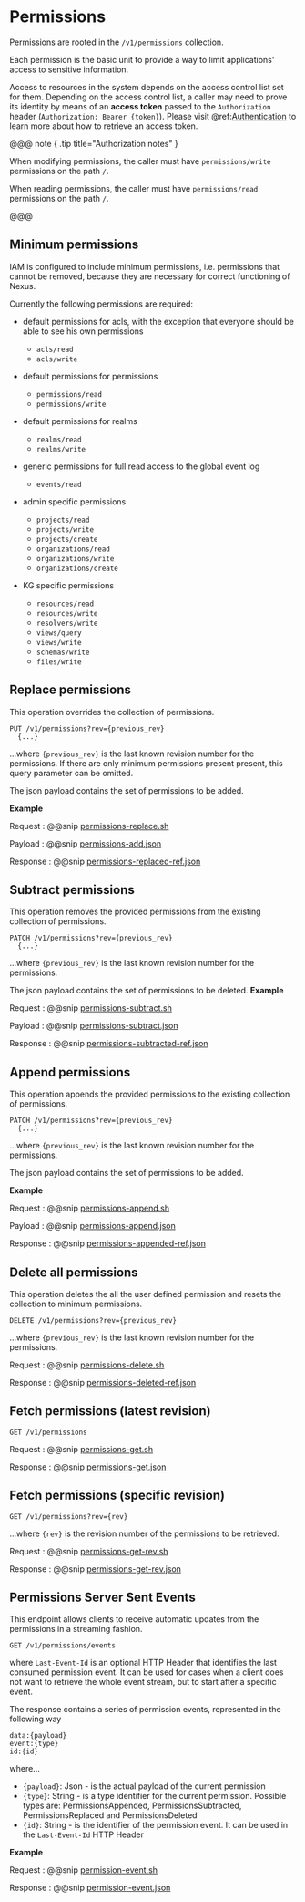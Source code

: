 # Permissions

Permissions are rooted in the `/v1/permissions` collection.

Each permission is the basic unit to provide a way to limit applications' access to sensitive information.  

Access to resources in the system depends on the access control list set for them. Depending on the access control list, a caller may need to prove its identity by means of an **access token** passed to the `Authorization` header (`Authorization: Bearer {token}`). Please visit @ref:[Authentication](./authentication.md) to learn more about how to retrieve an access token.

@@@ note { .tip title="Authorization notes" }	

When  modifying permissions, the caller must have `permissions/write` permissions on the path `/`.

When  reading permissions, the caller must have `permissions/read` permissions on the path `/`.

@@@

## Minimum permissions

IAM is configured to include minimum permissions, i.e. permissions that cannot be removed, because they are necessary for correct functioning of Nexus.

Currently the following permissions are required:

-  default permissions for acls, with the exception that everyone should be able to see his own permissions
    - `acls/read`
    - `acls/write`

- default permissions for permissions
    - `permissions/read`
    - `permissions/write`

- default permissions for realms
    - `realms/read`
    - `realms/write`

 - generic permissions for full read access to the global event log
    - `events/read`

-  admin specific permissions
    - `projects/read`
    - `projects/write`
    - `projects/create`
    - `organizations/read`
    - `organizations/write`
    - `organizations/create`

- KG specific permissions
    - `resources/read`
    - `resources/write`
    - `resolvers/write`
    - `views/query`
    - `views/write`
    - `schemas/write`
    - `files/write`


## Replace permissions

This operation overrides the collection of permissions.
```
PUT /v1/permissions?rev={previous_rev}
  {...}
```

...where ``{previous_rev}`` is the last known revision number for the permissions.
If there are only minimum permissions present present, this query parameter can be omitted.

The json payload contains the set of permissions to be added.

**Example**

Request
:   @@snip [permissions-replace.sh](../assets/permissions/permissions-replace.sh)

Payload
:   @@snip [permissions-add.json](../assets/permissions/permissions-add.json)

Response
:   @@snip [permissions-replaced-ref.json](../assets/permissions/permissions-replaced-ref.json)


## Subtract permissions

This operation removes the provided permissions from the existing collection of permissions.

```
PATCH /v1/permissions?rev={previous_rev}
  {...}
```
...where ``{previous_rev}`` is the last known revision number for the permissions.

The json payload contains the set of permissions to be deleted.
**Example**

Request
:   @@snip [permissions-subtract.sh](../assets/permissions/permissions-subtract.sh)

Payload
:   @@snip [permissions-subtract.json](../assets/permissions/permissions-subtract.json)

Response
:   @@snip [permissions-subtracted-ref.json](../assets/permissions/permissions-subtracted-ref.json)

## Append permissions

This operation appends the provided permissions to the existing collection of  permissions.

```
PATCH /v1/permissions?rev={previous_rev}
  {...}
```
...where ``{previous_rev}`` is the last known revision number for the permissions.

The json payload contains the set of permissions to be added.

**Example**

Request
:   @@snip [permissions-append.sh](../assets/permissions/permissions-append.sh)

Payload
:   @@snip [permissions-append.json](../assets/permissions/permissions-append.json)

Response
:   @@snip [permissions-appended-ref.json](../assets/permissions/permissions-appended-ref.json)

## Delete all permissions

This operation deletes the all the user defined permission and resets the collection to minimum permissions.

```
DELETE /v1/permissions?rev={previous_rev}
```

...where ``{previous_rev}`` is the last known revision number for the permissions.


Request
:   @@snip [permissions-delete.sh](../assets/permissions/permissions-delete.sh)

Response
:   @@snip [permissions-deleted-ref.json](../assets/permissions/permissions-deleted-ref.json)


## Fetch permissions (latest revision)

```
GET /v1/permissions
```

Request
:   @@snip [permissions-get.sh](../assets/permissions/permissions-get.sh)

Response
:   @@snip [permissions-get.json](../assets/permissions/permissions-get.json)

## Fetch permissions (specific revision)
```
GET /v1/permissions?rev={rev}
```

...where `{rev}` is the revision number of the permissions to be retrieved.

Request
:   @@snip [permissions-get-rev.sh](../assets/permissions/permissions-get-rev.sh)

Response
:   @@snip [permissions-get-rev.json](../assets/permissions/permissions-get-rev.json)


## Permissions Server Sent Events

This endpoint allows clients to receive automatic updates from the permissions in a streaming fashion.

```
GET /v1/permissions/events
```

where `Last-Event-Id` is an optional HTTP Header that identifies the last consumed permission event. It can be used for cases when a client does not want to retrieve the whole event stream, but to start after a specific event.

The response contains a series of permission events, represented in the following way

```
data:{payload}
event:{type}
id:{id}
```

where...

- `{payload}`: Json - is the actual payload of the current permission
- `{type}`: String - is a type identifier for the current permission. Possible types are: PermissionsAppended, PermissionsSubtracted, PermissionsReplaced and PermissionsDeleted
- `{id}`: String - is the identifier of the permission event. It can be used in the `Last-Event-Id` HTTP Header

**Example**

Request
:   @@snip [permission-event.sh](../assets/permissions/event.sh)

Response
:   @@snip [permission-event.json](../assets/permissions/event.json)